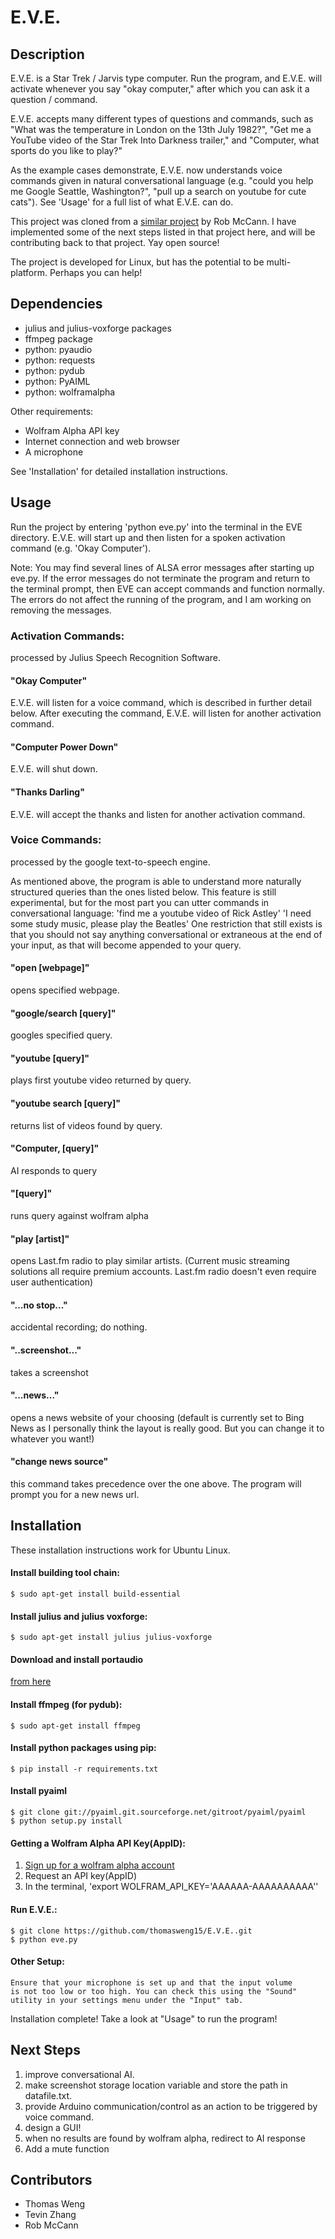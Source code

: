 E.V.E.
======

Description
-----------
E.V.E. is a Star Trek / Jarvis type computer. Run the program, and E.V.E. will activate whenever you say "okay computer," after which you can ask it a question / command. 

E.V.E. accepts many different types of questions and commands, such as "What was the temperature in London on the 13th July 1982?", "Get me a YouTube video of the Star Trek Into Darkness trailer," and "Computer, what sports do you like to play?" 

As the example cases demonstrate, E.V.E. now understands voice commands given in natural conversational language (e.g. "could you help me Google Seattle, Washington?", "pull up a search on youtube for cute cats"). See 'Usage' for a full list of what E.V.E. can do.

This project was cloned from a [similar project](https://github.com/rob-mccann/Pi-Voice) by Rob McCann. I have implemented some of the next steps listed in that project here, and will be contributing back to that project. Yay open source!

The project is developed for Linux, but has the potential to be multi-platform. Perhaps you can help!


Dependencies
------------
*	julius and julius-voxforge packages
*	ffmpeg package
*	python: pyaudio
*	python: requests
*	python: pydub
*	python: PyAIML
* 	python: wolframalpha

Other requirements:
*	Wolfram Alpha API key
*	Internet connection and web browser
*	A microphone

See 'Installation' for detailed installation instructions.


Usage
-----
Run the project by entering 'python eve.py' into the terminal in the EVE directory.
E.V.E. will start up and then listen for a spoken activation command (e.g. 'Okay Computer').

Note: You may find several lines of ALSA error messages after starting up eve.py. If the error messages do not terminate the program and return to the terminal prompt, then EVE can accept commands and function normally. The errors do not affect the running of the program, and I am working on removing the messages. 


### Activation Commands:
processed by Julius Speech Recognition Software.

#### "Okay Computer" 
E.V.E. will listen for a voice command, which is described in further detail below. After executing the command, E.V.E. will listen for another activation command.

#### "Computer Power Down" 		
E.V.E. will shut down.

#### "Thanks Darling" 		
E.V.E. will accept the thanks and listen for another activation command.



### Voice Commands:
processed by the google text-to-speech engine.

As mentioned above, the program is able to understand more naturally structured queries than the ones listed below. This feature is still experimental, but for the most part you can utter commands in conversational language:
	'find me a youtube video of Rick Astley'
	'I need some study music, please play the Beatles'
One restriction that still exists is that you should not say anything conversational or extraneous at the end of your input, as that will become appended to your query.

#### "open [webpage]" 
opens specified webpage.

#### "google/search [query]"
googles specified query.

#### "youtube [query]"
plays first youtube video returned by query.

#### "youtube search [query]"
returns list of videos found by query.

#### "Computer, [query]"
AI responds to query

#### "[query]"
runs query against wolfram alpha

#### "play [artist]"
opens Last.fm radio to play similar artists. (Current music streaming solutions all require premium accounts. Last.fm radio doesn't even require user authentication)

#### "...no stop..."
accidental recording; do nothing.

#### "..screenshot..."
takes a screenshot

#### "...news..."
opens a news website of your choosing (default is currently set to Bing News as I personally think the layout is really good. But you can change it to whatever you want!)

#### "change news source"
this command takes precedence over the one above. The program will prompt you for a new news url.



Installation 
------------
These installation instructions work for Ubuntu Linux.

#### Install building tool chain:
`$ sudo apt-get install build-essential`

#### Install julius and julius voxforge:
`$ sudo apt-get install julius julius-voxforge`

#### Download and install portaudio
[from here](http://www.portaudio.com/download.html)

#### Install ffmpeg (for pydub):
`$ sudo apt-get install ffmpeg`

#### Install python packages using pip:
`$ pip install -r requirements.txt`

#### Install pyaiml
	$ git clone git://pyaiml.git.sourceforge.net/gitroot/pyaiml/pyaiml
	$ python setup.py install

#### Getting a Wolfram Alpha API Key(AppID):
1. [Sign up for a wolfram alpha account](https://developer.wolframalpha.com/portal/apisignup.html)
2. Request an API key(AppID)
3. In the terminal, 'export WOLFRAM_API_KEY='AAAAAA-AAAAAAAAAA''

#### Run E.V.E.:
	$ git clone https://github.com/thomasweng15/E.V.E..git
	$ python eve.py

#### Other Setup:
	Ensure that your microphone is set up and that the input volume 
	is not too low or too high. You can check this using the "Sound" 
	utility in your settings menu under the "Input" tab.

Installation complete! Take a look at "Usage" to run the program!


Next Steps
----------
1. 	improve conversational AI.
2. 	make screenshot storage location variable and store the path in datafile.txt.
3.  provide Arduino communication/control as an action to be triggered by voice command.
4. 	design a GUI! 
5.	when no results are found by wolfram alpha, redirect to AI response
6.  Add a mute function


Contributors
------------
*	Thomas Weng
*	Tevin Zhang
*	Rob McCann
            